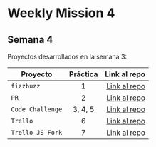 # Weekly Mission 4

## Semana 4 

Proyectos desarrollados en la semana 3:

| Proyecto | Práctica | Link al repo |
| ------------- |:-------------:| -----:|
|`fizzbuzz`|1|[Link al repo](https://github.com/GustavoLira-ChE/fizzbuxx-refactoring-project)|
|`PR`|2|[Link al repo](https://github.com/GustavoLira-ChE/fizzbuzz)|
|`Code Challenge`|3, 4, 5|[Link al repo](https://github.com/GustavoLira-ChE/visual-thinking-api)|
|`Trello`|6|[Link al repo](https://github.com/LaunchX-InnovaccionVirtual/MissionNodeJS)|
|`Trello JS Fork`|7|[Link al repo](https://github.com/LaunchX-InnovaccionVirtual/MissionNodeJS)|

